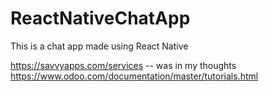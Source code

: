 # ReactNativeChatApp
This is a chat app made using React Native


https://savvyapps.com/services -- was in my thoughts
https://www.odoo.com/documentation/master/tutorials.html
